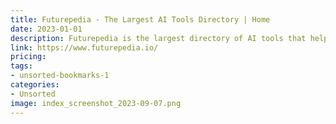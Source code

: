 ```yaml
---
title: Futurepedia - The Largest AI Tools Directory | Home
date: 2023-01-01
description: Futurepedia is the largest directory of AI tools that helps you discover, evaluate and use the right AI tool to grow your business.
link: https://www.futurepedia.io/
pricing: 
tags: 
- unsorted-bookmarks-1 
categories: 
- Unsorted 
image: index_screenshot_2023-09-07.png
---
```

